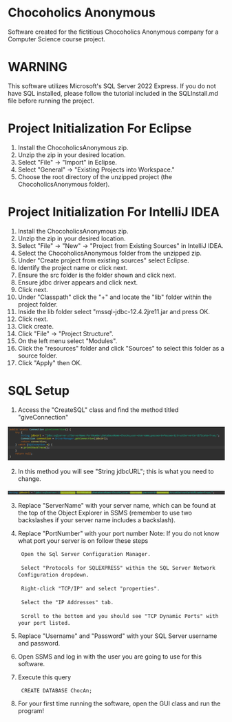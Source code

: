 # Chocoholics Anonymous
Software created for the fictitious Chocoholics Anonymous company for a Computer Science course project.
# WARNING
This software utilizes Microsoft's SQL Server 2022 Express. If you do not have SQL installed, please follow the tutorial included in the SQLInstall.md file before running the project.
# Project Initialization For Eclipse
1. Install the ChocoholicsAnonymous zip.
2. Unzip the zip in your desired location.
3. Select "File" -> "Import" in Eclipse.
4. Select "General" -> "Existing Projects into Workspace."
5. Choose the root directory of the unzipped project (the ChocoholicsAnonymous folder).

# Project Initialization For IntelliJ IDEA
1. Install the ChocoholicsAnonymous zip.
2. Unzip the zip in your desired location.
3. Select "File" -> "New" -> "Project from Existing Sources" in IntelliJ IDEA.
4. Select the ChocoholicsAnonymous folder from the unzipped zip.
5. Under "Create project from existing sources" select Eclipse.
6. Identify the project name or click next.
7. Ensure the src folder is the folder shown and click next.
8. Ensure jdbc driver appears and click next.
9. Click next.
10. Under "Classpath" click the "+" and locate the "lib" folder within the project folder.
11. Inside the lib folder select "mssql-jdbc-12.4.2jre11.jar and press OK.
12. Click next.
13. Click create.
14. Click "File" -> "Project Structure".
15. On the left menu select "Modules".
16. Click the "resources" folder and click "Sources" to select this folder as a source folder.
17. Click "Apply" then OK.
# SQL Setup
1. Access the "CreateSQL" class and find the method titled "giveConnection"

![Method to change](SetupImages/Method.PNG)

2. In this method you will see "String jdbcURL"; this is what you need to change.


![Line to change](SetupImages/LineToChange.PNG)

3. Replace "ServerName" with your server name, which can be found at the top of the Object Explorer in SSMS (remember to use two backslashes if your server name includes a backslash).

4. Replace "PortNumber" with your port number Note: If you do not know what port your server is on follow these steps

        Open the Sql Server Configuration Manager.

        Select "Protocols for SQLEXPRESS" within the SQL Server Network Configuration dropdown.

        Right-click "TCP/IP" and select "properties".

        Select the "IP Addresses" tab.

        Scroll to the bottom and you should see "TCP Dynamic Ports" with your port listed.

5. Replace "Username" and "Password" with your SQL Server username and password.
6. Open SSMS and log in with the user you are going to use for this software.
7. Execute this query

        CREATE DATABASE ChocAn;
   
8. For your first time running the software, open the GUI class and run the program!


